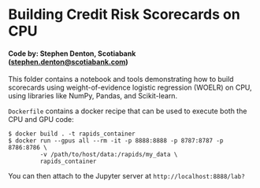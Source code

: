 # Building Credit Risk Scorecards on CPU

#### Code by: Stephen Denton, Scotiabank (stephen.denton@scotiabank.com)

This folder contains a notebook and tools demonstrating how to build scorecards using weight-of-evidence logistic regression (WOELR) on CPU, using libraries like NumPy, Pandas, and Scikit-learn.

`Dockerfile` contains a docker recipe that can be used to execute both the CPU and GPU code:

```
$ docker build . -t rapids_container
$ docker run --gpus all --rm -it -p 8888:8888 -p 8787:8787 -p 8786:8786 \
         -v /path/to/host/data:/rapids/my_data \
         rapids_container
```

You can then attach to the Jupyter server at `http://localhost:8888/lab?`








